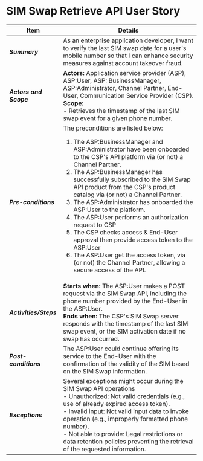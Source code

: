 # SIM Swap Retrieve API User Story


| **Item** | **Details** |
| ---- | ------- |
| ***Summary*** | As an enterprise application developer, I want to verify the last SIM swap date for a user's mobile number so that I can enhance security measures against account takeover fraud.  |
|***Actors and Scope*** | **Actors:** Application service provider (ASP), ASP:User, ASP: BusinessManager, ASP:Administrator, Channel Partner, End-User, Communication Service Provider (CSP). <br>**Scope:**  <br> - Retrieves the timestamp of the last SIM swap event for a given phone number. |
| ***Pre-conditions*** |The preconditions are listed below:<br><ol><li>The ASP:BusinessManager and ASP:Administrator have been onboarded to the CSP's API platform via (or not) a Channel Partner.</li><li>The ASP:BusinessManager has successfully subscribed to the SIM Swap API product from the CSP's product catalog via (or not) a Channel Partner.</li><li>The ASP:Administrator has onboarded the ASP:User to the platform.</li><li>The ASP:User performs an authorization request to CSP</li><li> The CSP checks access & End-User approval then provide access token to the ASP:User </li><li>The ASP:User get the access token, via (or not) the Channel Partner, allowing a secure access of the API.|
| ***Activities/Steps*** | **Starts when:** The ASP:User makes a POST request via the SIM Swap API, including the phone number provided by the End-User in the ASP:User.<br>**Ends when:** The CSP's SIM Swap server responds with the timestamp of the last SIM swap event, or the SIM activation date if no swap has occurred. |
| ***Post-conditions*** | The ASP:User could continue offering its service to the End-User with the confirmation of the validity of the SIM based on the SIM Swap information.  |
| ***Exceptions*** | Several exceptions might occur during the SIM Swap API operations<br>- Unauthorized: Not valid credentials (e.g., use of already expired access token).<br>- Invalid input: Not valid input data to invoke operation (e.g., improperly formatted phone number).<br>- Not able to provide: Legal restrictions or data retention policies preventing the retrieval of the requested information.|
